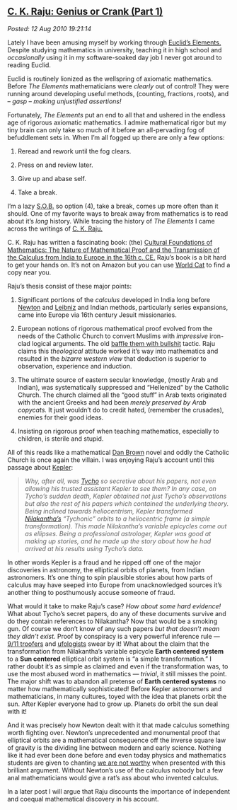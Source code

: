 [C. K. Raju: Genius or Crank (Part
1)](http://bakerjd99.wordpress.com/2010/08/12/c-k-raju-genius-or-crank-part-1/)
------------------------------------------------------------------------------------------------------------------

*Posted: 12 Aug 2010 19:21:14*

Lately I have been amusing myself by working through [Euclid’s
Elements.](http://www.amazon.com/Euclids-Elements-T-L-Heath-Translation/dp/1888009195/ref=pd\_sim\_b\_4)
Despite studying mathematics in university, teaching it in high school
and *occasionally* using it in my software-soaked day job I never got
around to reading Euclid.

Euclid is routinely lionized as the wellspring of axiomatic mathematics.
Before *The Elements* mathematicians were *clearly* out of control! They
were running around developing useful methods, (counting, fractions,
roots), and *– gasp – making unjustified assertions!*

Fortunately, *The Elements* put an end to all that and ushered in the
endless age of rigorous axiomatic mathematics. I admire mathematical
rigor but my tiny brain can only take so much of it before an
all-pervading fog of befuddlement sets in. When I’m all fogged up there
are only a few options:

1.  Reread and rework until the fog clears.

2.  Press on and review later.

3.  Give up and abase self.

4.  Take a break.

I’m a lazy
[S.O.B.](http://www.urbandictionary.com/define.php?term=S.O.B.) so
option (4), take a break, comes up more often than it should. One of my
favorite ways to break away from mathematics is to read about it’s
*long* history. While tracing the history of *The Elements* I came
across the writings of [C. K. Raju.](http://ckraju.net/index.html)

C. K. Raju has written a fascinating book: (the) [Cultural Foundations
of Mathematics: The Nature of Mathematical Proof and the Transmission of
the Calculus from India to Europe in the 16th c.
CE.](http://books.google.com/books?id=jza\_cNJM6fAC\&pg=PA379\&lpg=PA379\&dq=C.+K.+Raju+Criticism\&source=bl\&ots=HEEAXlWhtW\&sig=7n3w6VnpLlYx2rQIMq7Lsa9uOcc\&hl=en\&ei=YY9hTNCvFMKBlAfdmcmLCw\&sa=X\&oi=book\_result\&ct=result\&resnum=5\&ved=0CCQQ6AEwBA#v=onepage\&q\&f=false)
Raju’s book is a bit hard to get your hands on. It’s not on Amazon but
you can use [World Cat](http://www.worldcat.org/) to find a copy near
you.

Raju’s thesis consist of these major points:

1.  Significant portions of the *calculus* developed in India long
    before [Newton](http://en.wikipedia.org/wiki/Isaac\_Newton) and
    [Leibniz](http://en.wikipedia.org/wiki/Gottfried\_Leibniz) and
    Indian methods, particularly series expansions, came into Europe via
    16th century Jesuit missionaries.

2.  European notions of rigorous mathematical proof evolved from the
    needs of the Catholic Church to convert Muslims with *impressive*
    iron-clad logical arguments. The old [baffle them with
    bullshit](http://writing2.richmond.edu/training/383/383restricted/bullshit.pdf)
    tactic. Raju claims this *theological* attitude worked it’s way into
    mathematics and resulted in the *bizarre western view* that
    deduction is superior to observation, experience and induction.

3.  The ultimate source of eastern secular knowledge, (mostly Arab and
    Indian), was systematically suppressed and “Hellenized” by the
    Catholic Church. The church claimed all the “good stuff” in Arab
    texts originated with the ancient Greeks and had been *merely
    preserved by Arab copycats.* It just wouldn’t do to credit hated,
    (remember the crusades), enemies for their good ideas.

4.  Insisting on rigorous proof when teaching mathematics, especially to
    children, is sterile and stupid.

All of this reads like a mathematical [Dan
Brown](http://www.danbrown.com/#/home) novel and oddly the Catholic
Church is once again the villain. I was enjoying Raju’s account until
this passage about
[Kepler](http://en.wikipedia.org/wiki/Johannes\_Kepler):

> *Why, after all, was
> [Tycho](http://en.wikipedia.org/wiki/Tycho\_Brahe) so secretive about
> his papers, not even allowing his trusted assistant Kepler to see
> them? In any case, on Tycho’s sudden death, Kepler obtained not just
> Tycho’s observations but also the rest of his papers which contained
> the underlying theory. Being inclined towards heliocentrism, Kepler
> transformed
> [Nilakantha’s](http://en.wikipedia.org/wiki/Nilakantha\_Somayaji)
> “Tychonic” orbits to a heliocentric frame (a simple transformation).
> This made Nilakantha’s variable epicycles come out as ellipses. Being
> a professional astrologer, Kepler was good at making up stories, and
> he made up the story about how he had arrived at his results using
> Tycho’s data.*

In other words Kepler is a fraud and he ripped off one of the major
discoveries in astronomy, the elliptical orbits of planets, from Indian
astronomers. It’s one thing to spin plausible stories about how parts of
calculus may have seeped into Europe from unacknowledged sources it’s
another thing to posthumously accuse someone of fraud.

What would it take to make Raju’s case? *How about some hard evidence!*
What about Tycho’s secret papers, do any of these documents survive and
do they contain references to Nilakantha? Now that would be a smoking
gun. Of course we don’t know of any such papers *but that doesn’t mean
they didn’t exist.* Proof by conspiracy is a very powerful inference
rule — [9/11
troofers](http://www.urbandictionary.com/define.php?term=troofer) and
[ufologists](http://mw4.m-w.com/dictionary/ufologist) swear by it! What
about the claim that the transformation from Nilakantha’s variable
epicycle **Earth centered system** to a **Sun centered** elliptical
orbit system is “a simple transformation.” I rather doubt it’s as simple
as claimed and even if the transformation was, to use the most abused
word in mathematics — *trivial*, it still misses the point. The major
shift was to abandon all pretense of **Earth centered systems** no
matter how mathematically sophisticated! Before Kepler astronomers and
mathematicians, in many cultures, toyed with the idea that planets orbit
the sun. After Kepler everyone had to grow up. Planets do orbit the sun
deal with it!

And it was precisely how Newton dealt with it that made calculus
something worth fighting over. Newton’s unprecedented and monumental
proof that elliptical orbits are a mathematical consequence off the
inverse square law of gravity is the dividing line between modern and
early science. Nothing like it had ever been done before and even today
physics and mathematics students are given to chanting [we are not
worthy](http://www.youtube.com/watch?v=-FucbvoFFy0) when presented with
this brilliant argument. Without Newton’s use of the calculus nobody but
a few anal mathematicians would give a rat’s ass about who invented
calculus.

In a later post I will argue that Raju discounts the importance of
independent and coequal mathematical discovery in his account.
